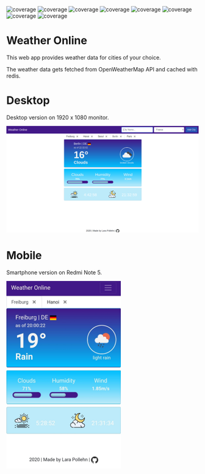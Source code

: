 ![coverage](https://img.shields.io/badge/redis-6400AA?style=for-the-badge&logo=redis)
![coverage](https://img.shields.io/badge/javascript-green?style=for-the-badge&logo=JavaScript)
![coverage](https://img.shields.io/badge/docker-blue?style=for-the-badge&logo=Docker)
![coverage](https://img.shields.io/badge/gulp-orange?style=for-the-badge&logo=Gulp)
![coverage](https://img.shields.io/badge/NodeJS-important?style=for-the-badge&logo=node.js)
![coverage](https://img.shields.io/badge/bootstrap-ff69b4?style=for-the-badge&logo=bootstrap)
![coverage](https://img.shields.io/badge/digitalocean-blueviolet?style=for-the-badge&logo=digitalocean)
![coverage](https://img.shields.io/badge/jetbrains-brightgreen?style=for-the-badge&logo=jetbrains)

# Weather Online

This web app provides weather data for cities of your choice. 

The weather data gets fetched from OpenWeatherMap API and cached with redis. 

# Desktop
Desktop version on 1920 x 1080 monitor.

<img src = "docs/full-app.png" width="800px"/>

# Mobile
Smartphone version on Redmi Note 5.

<img src = "docs/mobil.png" width="300px"/>

